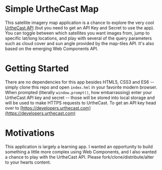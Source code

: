 # Simple UrtheCast Map

This satellite imagery map application is a chance to explore the very cool [UrtheCast API](https://www.urthecast.com/services/) (but you need to get an API Key and Secret to use the app). You can toggle between which satellites you want images from, jump to specific lat/long locations, and play with several of the query parameters such as cloud cover and sun angle provided by the map-tiles API. It's also based on the emerging Web Components API.

# Getting Started

There are no dependencies for this app besides HTML5, CSS3 and ES6 -- simply clone this repo and open `index.hml` in your favorite modern browser. When prompted (literally `window.prompt()`, how embarrassing) enter your UrtheCast API key and secret -- those will be stored into local storage and will be used to make HTTPS requests to UrtheCast. To get an API key head over to [https://developers.urthecast.com](https://developers.urthecast.com)

# Motivations

This application is largely a learning app. I wanted an opportunity to build something a little more complex using Web Components, and I also wanted a chance to play with the UrtheCast API. Please fork/clone/distribute/alter to your hearts content. 
